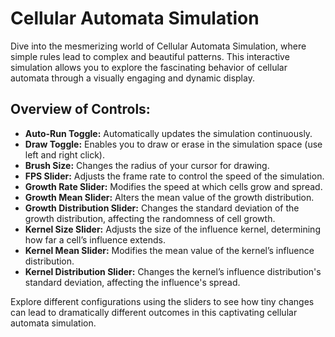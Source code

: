 # Cellular Automata Simulation

Dive into the mesmerizing world of Cellular Automata Simulation, where simple rules lead to complex and beautiful patterns. This interactive simulation allows you to explore the fascinating behavior of cellular automata through a visually engaging and dynamic display.

## Overview of Controls:
- **Auto-Run Toggle:** Automatically updates the simulation continuously.
- **Draw Toggle:** Enables you to draw or erase in the simulation space (use left and right click).
- **Brush Size:** Changes the radius of your cursor for drawing.
- **FPS Slider:** Adjusts the frame rate to control the speed of the simulation.
- **Growth Rate Slider:** Modifies the speed at which cells grow and spread.
- **Growth Mean Slider:** Alters the mean value of the growth distribution.
- **Growth Distribution Slider:** Changes the standard deviation of the growth distribution, affecting the randomness of cell growth.
- **Kernel Size Slider:** Adjusts the size of the influence kernel, determining how far a cell’s influence extends.
- **Kernel Mean Slider:** Modifies the mean value of the kernel’s influence distribution.
- **Kernel Distribution Slider:** Changes the kernel’s influence distribution's standard deviation, affecting the influence's spread.

Explore different configurations using the sliders to see how tiny changes can lead to dramatically different outcomes in this captivating cellular automata simulation.